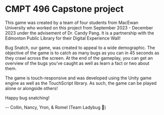 # CMPT 496 Capstone project

This game was created by a team of four students from MacEwan University who worked on this project from September 2023 - December 2023 under the advisement of Dr. Candy Pang. It is a partnership with the Edmonton Public Library for their Digital Experience Wall!

Bug Snatch, our game, was created to appeal to a wide demographic. The objective of the game is to catch as many bugs as you can in 45 seconds as they crawl across the screen. At the end of the gameplay, you can get an overview of the bugs you've caught as well as learn a fact or two about them.

The game is touch-responsive and was developed using the Unity game engine as well as the TouchScript library. As such, the game can be played alone or alongside others!

Happy bug snatching!

-- Collin, Nancy, Yron, & Romel (Team Ladybug 🐞)


